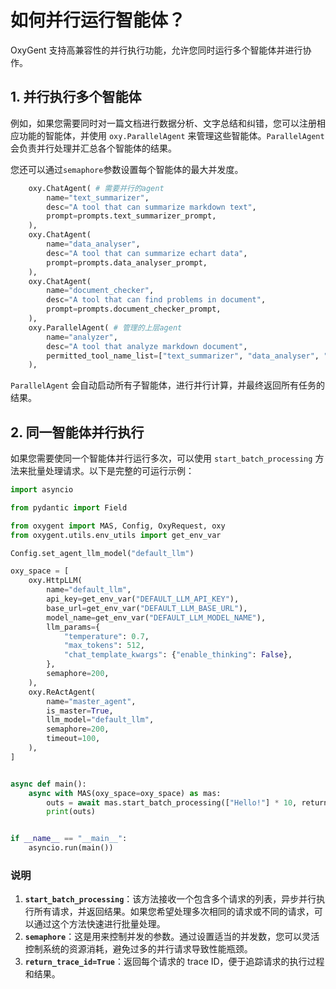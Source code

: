# 如何并行运行智能体？

OxyGent 支持高兼容性的并行执行功能，允许您同时运行多个智能体并进行协作。

## 1. 并行执行多个智能体

例如，如果您需要同时对一篇文档进行数据分析、文字总结和纠错，您可以注册相应功能的智能体，并使用 `oxy.ParallelAgent` 来管理这些智能体。`ParallelAgent` 会负责并行处理并汇总各个智能体的结果。

您还可以通过`semaphore`参数设置每个智能体的最大并发度。

```python
    oxy.ChatAgent( # 需要并行的agent
        name="text_summarizer",
        desc="A tool that can summarize markdown text",
        prompt=prompts.text_summarizer_prompt,
    ),
    oxy.ChatAgent(
        name="data_analyser",
        desc="A tool that can summarize echart data",
        prompt=prompts.data_analyser_prompt,
    ),
    oxy.ChatAgent(
        name="document_checker",
        desc="A tool that can find problems in document",
        prompt=prompts.document_checker_prompt,
    ),
    oxy.ParallelAgent( # 管理的上层agent
        name="analyzer",
        desc="A tool that analyze markdown document",
        permitted_tool_name_list=["text_summarizer", "data_analyser", "document_checker"]
    ),
```

`ParallelAgent` 会自动启动所有子智能体，进行并行计算，并最终返回所有任务的结果。

## 2. 同一智能体并行执行

如果您需要使同一个智能体并行运行多次，可以使用 `start_batch_processing` 方法来批量处理请求。以下是完整的可运行示例：

```python
import asyncio

from pydantic import Field

from oxygent import MAS, Config, OxyRequest, oxy
from oxygent.utils.env_utils import get_env_var

Config.set_agent_llm_model("default_llm")

oxy_space = [
    oxy.HttpLLM(
        name="default_llm",
        api_key=get_env_var("DEFAULT_LLM_API_KEY"),
        base_url=get_env_var("DEFAULT_LLM_BASE_URL"),
        model_name=get_env_var("DEFAULT_LLM_MODEL_NAME"),
        llm_params={
            "temperature": 0.7,
            "max_tokens": 512,
            "chat_template_kwargs": {"enable_thinking": False},
        },
        semaphore=200,
    ),
    oxy.ReActAgent(
        name="master_agent",
        is_master=True,
        llm_model="default_llm",
        semaphore=200,
        timeout=100,
    ),
]


async def main():
    async with MAS(oxy_space=oxy_space) as mas:
        outs = await mas.start_batch_processing(["Hello!"] * 10, return_trace_id=True) #并行10次
        print(outs)


if __name__ == "__main__":
    asyncio.run(main())

```

### 说明

1. **`start_batch_processing`**：该方法接收一个包含多个请求的列表，异步并行执行所有请求，并返回结果。如果您希望处理多次相同的请求或不同的请求，可以通过这个方法快速进行批量处理。
2. **`semaphore`**：这是用来控制并发的参数。通过设置适当的并发数，您可以灵活控制系统的资源消耗，避免过多的并行请求导致性能瓶颈。
3. **`return_trace_id=True`**：返回每个请求的 trace ID，便于追踪请求的执行过程和结果。